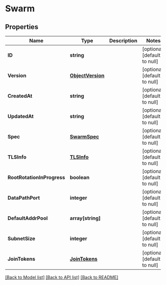 # Swarm

## Properties
Name | Type | Description | Notes
------------ | ------------- | ------------- | -------------
**ID** | **string** |  | [optional] [default to null]
**Version** | [**ObjectVersion**](ObjectVersion.md) |  | [optional] [default to null]
**CreatedAt** | **string** |  | [optional] [default to null]
**UpdatedAt** | **string** |  | [optional] [default to null]
**Spec** | [**SwarmSpec**](SwarmSpec.md) |  | [optional] [default to null]
**TLSInfo** | [**TLSInfo**](TLSInfo.md) |  | [optional] [default to null]
**RootRotationInProgress** | **boolean** |  | [optional] [default to null]
**DataPathPort** | **integer** |  | [optional] [default to null]
**DefaultAddrPool** | **array[string]** |  | [optional] [default to null]
**SubnetSize** | **integer** |  | [optional] [default to null]
**JoinTokens** | [**JoinTokens**](JoinTokens.md) |  | [optional] [default to null]

[[Back to Model list]](../README.md#documentation-for-models) [[Back to API list]](../README.md#documentation-for-api-endpoints) [[Back to README]](../README.md)


